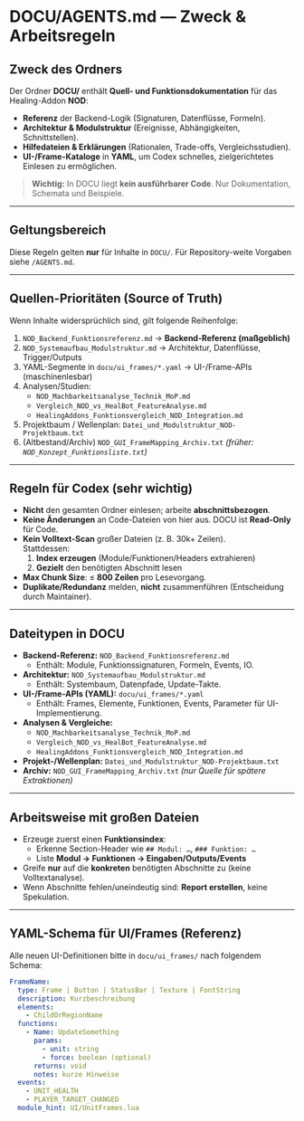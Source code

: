 # DOCU/AGENTS.md — Zweck & Arbeitsregeln

## Zweck des Ordners
Der Ordner **DOCU/** enthält **Quell- und Funktionsdokumentation** für das Healing-Addon **NOD**:
- **Referenz** der Backend-Logik (Signaturen, Datenflüsse, Formeln).
- **Architektur & Modulstruktur** (Ereignisse, Abhängigkeiten, Schnittstellen).
- **Hilfedateien & Erklärungen** (Rationalen, Trade-offs, Vergleichsstudien).
- **UI-/Frame-Kataloge** in **YAML**, um Codex schnelles, zielgerichtetes Einlesen zu ermöglichen.

> **Wichtig:** In DOCU liegt **kein ausführbarer Code**. Nur Dokumentation, Schemata und Beispiele.

---

## Geltungsbereich
Diese Regeln gelten **nur** für Inhalte in `DOCU/`. Für Repository-weite Vorgaben siehe `/AGENTS.md`.

---

## Quellen-Prioritäten (Source of Truth)
Wenn Inhalte widersprüchlich sind, gilt folgende Reihenfolge:

1. `NOD_Backend_Funktionsreferenz.md` → **Backend-Referenz (maßgeblich)**
2. `NOD_Systemaufbau_Modulstruktur.md` → Architektur, Datenflüsse, Trigger/Outputs
3. YAML-Segmente in `docu/ui_frames/*.yaml` → UI-/Frame-APIs (maschinenlesbar)
4. Analysen/Studien:  
   - `NOD_Machbarkeitsanalyse_Technik_MoP.md`  
   - `Vergleich_NOD_vs_HealBot_FeatureAnalyse.md`  
   - `HealingAddons_Funktionsvergleich_NOD_Integration.md`
5. Projektbaum / Wellenplan: `Datei_und_Modulstruktur_NOD-Projektbaum.txt`
6. (Altbestand/Archiv) `NOD_GUI_FrameMapping_Archiv.txt` *(früher: `NOD_Konzept_Funktionsliste.txt`)*

---

## Regeln für Codex (sehr wichtig)
- **Nicht** den gesamten Ordner einlesen; arbeite **abschnittsbezogen**.
- **Keine Änderungen** an Code-Dateien von hier aus. DOCU ist **Read-Only** für Code.
- **Kein Volltext-Scan** großer Dateien (z. B. 30k+ Zeilen).  
  Stattdessen:
  1) **Index erzeugen** (Module/Funktionen/Headers extrahieren)  
  2) **Gezielt** den benötigten Abschnitt lesen
- **Max Chunk Size**: ≤ **800 Zeilen** pro Lesevorgang.
- **Duplikate/Redundanz** melden, **nicht** zusammenführen (Entscheidung durch Maintainer).

---

## Dateitypen in DOCU
- **Backend-Referenz:** `NOD_Backend_Funktionsreferenz.md`  
  - Enthält: Module, Funktionssignaturen, Formeln, Events, IO.
- **Architektur:** `NOD_Systemaufbau_Modulstruktur.md`  
  - Enthält: Systembaum, Datenpfade, Update-Takte.
- **UI-/Frame-APIs (YAML):** `docu/ui_frames/*.yaml`  
  - Enthält: Frames, Elemente, Funktionen, Events, Parameter für UI-Implementierung.
- **Analysen & Vergleiche:**  
  - `NOD_Machbarkeitsanalyse_Technik_MoP.md`  
  - `Vergleich_NOD_vs_HealBot_FeatureAnalyse.md`  
  - `HealingAddons_Funktionsvergleich_NOD_Integration.md`
- **Projekt-/Wellenplan:** `Datei_und_Modulstruktur_NOD-Projektbaum.txt`
- **Archiv:** `NOD_GUI_FrameMapping_Archiv.txt` *(nur Quelle für spätere Extraktionen)*

---

## Arbeitsweise mit großen Dateien
- Erzeuge zuerst einen **Funktionsindex**:  
  - Erkenne Section-Header wie `## Modul: …`, `### Funktion: …`
  - Liste **Modul → Funktionen → Eingaben/Outputs/Events**
- Greife **nur** auf die **konkreten** benötigten Abschnitte zu (keine Volltextanalyse).
- Wenn Abschnitte fehlen/uneindeutig sind: **Report erstellen**, keine Spekulation.

---

## YAML-Schema für UI/Frames (Referenz)
Alle neuen UI-Definitionen bitte in `docu/ui_frames/` nach folgendem Schema:

```yaml
FrameName:
  type: Frame | Button | StatusBar | Texture | FontString
  description: Kurzbeschreibung
  elements:
    - ChildOrRegionName
  functions:
    - Name: UpdateSomething
      params:
        - unit: string
        - force: boolean (optional)
      returns: void
      notes: kurze Hinweise
  events:
    - UNIT_HEALTH
    - PLAYER_TARGET_CHANGED
  module_hint: UI/UnitFrames.lua
